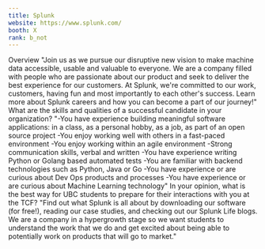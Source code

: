 ```yaml
---
title: Splunk
website: https://www.splunk.com/
booth: X
rank: b_not
---
```

Overview
"Join us as we pursue our disruptive new vision to make machine data accessible, usable and valuable to everyone. We are a company filled with people who are passionate about our product and seek to deliver the best experience for our customers. At Splunk, we're committed to our work, customers, having fun and most importantly to each other's success. Learn more about Splunk careers and how you can become a part of our journey!"
What are the skills and qualities of a successful candidate in your organization?
"-You have experience building meaningful software applications: in a class, as a personal hobby, as a job, as part of an open source project
-You enjoy working well with others in a fast-paced environment
-You enjoy working within an agile environment
-Strong communication skills, verbal and written
-You have experience writing Python or Golang based automated tests
-You are familiar with backend technologies such as Python, Java or Go
-You have experience or are curious about Dev Ops products and processes
-You have experience or are curious about Machine Learning technology"
In your opinion, what is the best way for UBC students to prepare for their interactions with you at the TCF?
"Find out what Splunk is all about by downloading our software (for free!), reading our case studies, and checking out our Splunk Life blogs. We are a company in a hypergrowth stage so we want students to understand the work that we do and get excited about being able to potentially work on products that will go to market."
